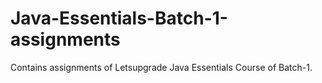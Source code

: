 # Java-Essentials-Batch-1-assignments
Contains assignments of Letsupgrade Java Essentials Course of Batch-1.

